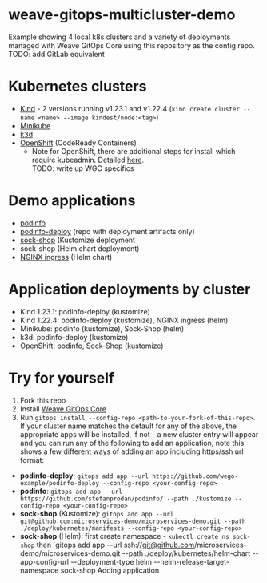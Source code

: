 # weave-gitops-multicluster-demo
Example showing 4 local k8s clusters and a variety of deployments managed with Weave GitOps Core using this repository as the config repo.   
TODO: add GitLab equivalent

# Kubernetes clusters
- [Kind](https://kind.sigs.k8s.io/) - 2 versions running v1.23.1 and v1.22.4 (`kind create cluster --name <name> --image kindest/node:<tag>`)
- [Minikube](https://minikube.sigs.k8s.io/)
- [k3d](https://k3d.io/)
- [OpenShift](https://console.redhat.com/openshift/create/local) (CodeReady Containers)
  - Note for OpenShift, there are additional steps for install which require kubeadmin. Detailed [here](https://operatorhub.io/operator/flux).  
  TODO: write up WGC specifics

# Demo applications
- [podinfo](https://github.com/stefanprodan/podinfo/)
- [podinfo-deploy](https://github.com/wego-example/podinfo-deploy) (repo with deployment artifacts only)
- [sock-shop](https://github.com/microservices-demo/microservices-demo) (Kustomize deployment
- sock-shop (Helm chart deployment)
- [NGINX ingress](https://kubernetes.github.io/ingress-nginx) (Helm chart)

# Application deployments by cluster
- Kind 1.23.1: podinfo-deploy (kustomize)
- Kind 1.22.4: podinfo-deploy (kustomize), NGINX ingress (helm)
- Minikube: podinfo (kustomize), Sock-Shop (helm)
- k3d: podinfo-deploy (kustomize)
- OpenShift: podinfo, Sock-Shop (kustomize)

# Try for yourself
1. Fork this repo
2. Install [Weave GitOps Core](https://github.com/weaveworks/weave-gitops)
3. Run `gitops install --config-repo <path-to-your-fork-of-this-repo>`. If your cluster name matches the default for any of the above, the appropriate apps will be installed, if not - a new cluster entry will appear and you can run any of the following to add an application, note this shows a few different ways of adding an app including https/ssh url format:
- **podinfo-deploy**: `gitops add app --url https://github.com/wego-example/podinfo-deploy --config-repo <your-config-repo>`
- **podinfo**: `gitops add app --url https://github.com/stefanprodan/podinfo/ --path ./kustomize --config-repo <your-config-repo>`
- **sock**-**shop** (Kustomize): `gitops add app --url git@github.com:microservices-demo/microservices-demo.git --path ./deploy/kubernetes/manifests --config-repo <your-config-repo>`
- **sock**-**shop** (Helm): first create namespace - `kubectl create ns sock-shop` then `gitops add app --url ssh://git@github.com/microservices-demo/microservices-demo.git --path ./deploy/kubernetes/helm-chart --app-config-url <config-repo> --deployment-type helm --helm-release-target-namespace sock-shop
Adding application
